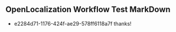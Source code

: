 ## OpenLocalization Workflow Test MarkDown
* e2284d71-1176-424f-ae29-578ff6118a7f 
thanks!<!--HONumber=Mar16_HO4-->
